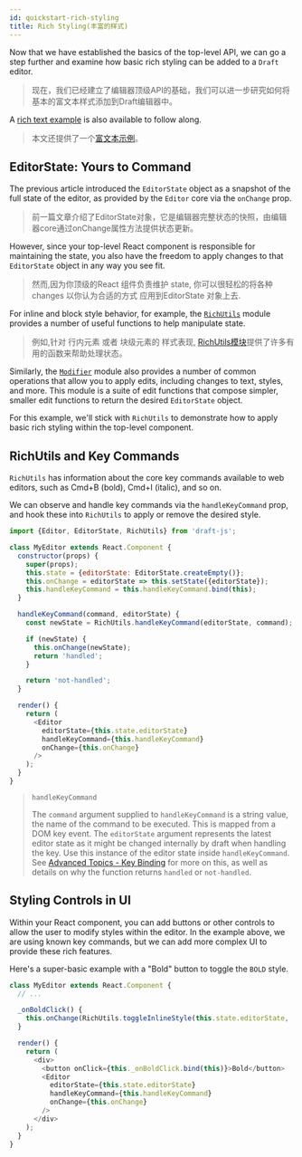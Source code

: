 ```yaml
---
id: quickstart-rich-styling
title: Rich Styling(丰富的样式)
---
```


Now that we have established the basics of the top-level API, we can go a step
further and examine how basic rich styling can be added to a `Draft` editor.

> 现在，我们已经建立了编辑器顶级API的基础，我们可以进一步研究如何将基本的富文本样式添加到Draft编辑器中。

A [rich text example](https://github.com/facebook/draft-js/tree/master/examples/draft-0-10-0/rich)
is also available to follow along.

> 本文还提供了一个[富文本示例](https://github.com/facebook/draft-js/tree/master/examples/draft-0-10-0/rich)。

## EditorState: Yours to Command

The previous article introduced the `EditorState` object as a snapshot of the full state of the editor, as provided by the `Editor` core via the `onChange` prop.

> 前一篇文章介绍了EditorState对象，它是编辑器完整状态的快照，由编辑器core通过onChange属性方法提供状态更新。

However, since your top-level React component is responsible for maintaining the state, you also have the freedom to apply changes to that `EditorState` object in any way you see fit.

> 然而,因为你顶级的React 组件负责维护 state, 你可以很轻松的将各种 changes 以你认为合适的方式 应用到EditorState 对象上去.

For inline and block style behavior, for example, the [`RichUtils`](/docs/api-reference-rich-utils) module provides a number of useful functions to help manipulate state.

> 例如,针对 行内元素 或者 块级元素的 样式表现, [RichUtils模块](/docs/api-reference-rich-utils)提供了许多有用的函数来帮助处理状态。

Similarly, the [`Modifier`](/docs/api-reference-modifier) module also provides a
number of common operations that allow you to apply edits, including changes
to text, styles, and more. This module is a suite of edit functions that
compose simpler, smaller edit functions to return the desired `EditorState`
object.

> 

For this example, we'll stick with `RichUtils` to demonstrate how to apply basic
rich styling within the top-level component.

## RichUtils and Key Commands

`RichUtils` has information about the core key commands available to web editors,
such as Cmd+B (bold), Cmd+I (italic), and so on.

We can observe and handle key commands via the `handleKeyCommand` prop, and
hook these into `RichUtils` to apply or remove the desired style.

```js
import {Editor, EditorState, RichUtils} from 'draft-js';

class MyEditor extends React.Component {
  constructor(props) {
    super(props);
    this.state = {editorState: EditorState.createEmpty()};
    this.onChange = editorState => this.setState({editorState});
    this.handleKeyCommand = this.handleKeyCommand.bind(this);
  }

  handleKeyCommand(command, editorState) {
    const newState = RichUtils.handleKeyCommand(editorState, command);

    if (newState) {
      this.onChange(newState);
      return 'handled';
    }

    return 'not-handled';
  }

  render() {
    return (
      <Editor
        editorState={this.state.editorState}
        handleKeyCommand={this.handleKeyCommand}
        onChange={this.onChange}
      />
    );
  }
}
```

> `handleKeyCommand`
>
> The `command` argument supplied to `handleKeyCommand` is a string value, the
> name of the command to be executed. This is mapped from a DOM key event. The
> `editorState` argument represents the latest editor state as it might be
> changed internally by draft when handling the key. Use this instance of the
> editor state inside `handleKeyCommand`. See
> [Advanced Topics - Key Binding](/docs/advanced-topics-key-bindings) for more
> on this, as well as details on why the function returns `handled` or `not-handled`.

## Styling Controls in UI

Within your React component, you can add buttons or other controls to allow
the user to modify styles within the editor. In the example above, we are using
known key commands, but we can add more complex UI to provide these rich
features.

Here's a super-basic example with a "Bold" button to toggle the `BOLD` style.

```js
class MyEditor extends React.Component {
  // ...

  _onBoldClick() {
    this.onChange(RichUtils.toggleInlineStyle(this.state.editorState, 'BOLD'));
  }

  render() {
    return (
      <div>
        <button onClick={this._onBoldClick.bind(this)}>Bold</button>
        <Editor
          editorState={this.state.editorState}
          handleKeyCommand={this.handleKeyCommand}
          onChange={this.onChange}
        />
      </div>
    );
  }
}
```
